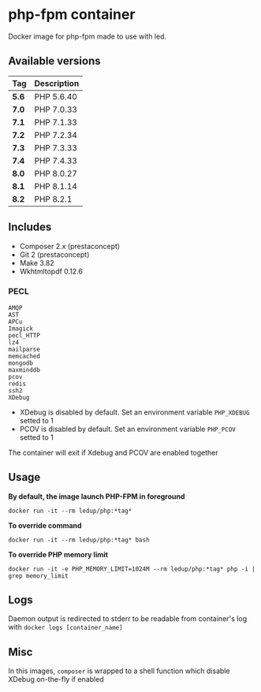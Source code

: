 # php-fpm container

Docker image for php-fpm made to use with led.

## Available versions

| Tag     | Description  |
|---------|--------------|
| **5.6** | PHP 5.6.40   |
| **7.0** | PHP 7.0.33   |
| **7.1** | PHP 7.1.33   |
| **7.2** | PHP 7.2.34   |
| **7.3** | PHP 7.3.33   |
| **7.4** | PHP 7.4.33   |
| **8.0** | PHP 8.0.27   |
| **8.1** | PHP 8.1.14   |
| **8.2** | PHP 8.2.1    |

## Includes

- Composer 2.x (prestaconcept)
- Git 2 (prestaconcept)
- Make 3.82
- Wkhtmltopdf 0.12.6

### PECL

```
AMQP
AST
APCu
Imagick
pecl_HTTP
lz4
mailparse
memcached
mongodb
maxminddb
pcov
redis
ssh2
XDebug
```

- XDebug is disabled by default. Set an environment variable `PHP_XDEBUG` setted to 1
- PCOV is disabled by default. Set an environment variable `PHP_PCOV` setted to 1

The container will exit if Xdebug and PCOV are enabled together

## Usage

**By default, the image launch PHP-FPM in foreground**

```
docker run -it --rm ledup/php:*tag*
```

**To override command**

```
docker run -it --rm ledup/php:*tag* bash
```

**To override PHP memory limit**

```
docker run -it -e PHP_MEMORY_LIMIT=1024M --rm ledup/php:*tag* php -i | grep memory_limit
```

## Logs

Daemon output is redirected to stderr to be readable from container's log with `docker logs [container_name]`

## Misc

In this images, `composer` is wrapped to a shell function which disable XDebug on-the-fly if enabled
